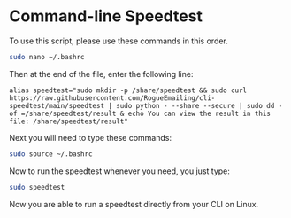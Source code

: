 # Command-line Speedtest

To use this script, please use these commands in this order.
```bash
sudo nano ~/.bashrc
```
Then at the end of the file, enter the following line:
```
alias speedtest="sudo mkdir -p /share/speedtest && sudo curl https://raw.githubusercontent.com/RogueEmailing/cli-speedtest/main/speedtest | sudo python - --share --secure | sudo dd -of =/share/speedtest/result & echo You can view the result in this file: /share/speedtest/result"
```
Next you will need to type these commands:
```bash
sudo source ~/.bashrc
```
Now to run the speedtest whenever you need, you just type:
```bash
sudo speedtest
```
Now you are able to run a speedtest directly from your CLI on Linux.
